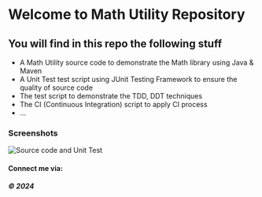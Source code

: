 # Welcome to Math Utility Repository

## You will find in this repo the following stuff

* A Math Utility source code to demonstrate the Math library using Java & Maven
* A Unit Test test script using JUnit Testing Framework to ensure the quality of source code
* The test script to demonstrate the TDD, DDT techniques
* The CI (Continuous Integration) script to apply CI process 
* ...

### Screenshots
![Source code and Unit Test](<img width="960" alt="image" src="https://github.com/nnh53/math-util-1805/assets/113448161/0b290c70-8649-4cca-81e5-efdcb64667e8">)



#### Connect me via: 

##### &#169; 2024 
